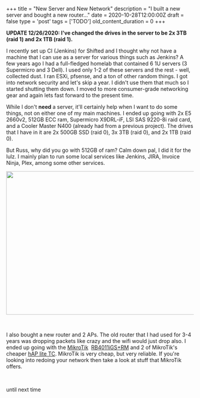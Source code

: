 
+++
title = "New Server and New Network"
description = "I built a new server and bought a new router..."
date = 2020-10-28T12:00:00Z
draft = false
type = 'post'
tags = ['TODO']
old_content_duration = 0
+++

<p><strong>UPDATE 12/26/2020: I've changed the drives in the server to be 2x 3TB (raid 1) and 2x 1TB (raid 1).</strong></p>
<p>I recently set up CI (Jenkins) for Shifted and I thought why not have a machine that I can use as a server for various things such as Jenkins? A few years ago I had a full-fledged homelab that contained 6 1U servers (3 Supermicro and 3 Dell). I used only 1-2 of these servers and the rest - well, collected dust. I ran ESXi, pfsense, and a ton of other random things. I got into network security and let's skip a year. I didn't use them that much so I started shutting them down. I moved to more consumer-grade networking gear and again lets fast forward to the present time.</p>
<p>While I don't <strong>need</strong> a server, it'll certainly help when I want to do some things, not on either one of my main machines. I ended up going with 2x E5 2660v2, 512GB ECC ram, Supermicro X9DRL-iF, LSI SAS 9220-8i raid card, and a Cooler Master N400 (already had from a previous project). The drives that I have in it are 2x 500GB SSD (raid 0), 3x 3TB (raid 0), and 2x 1TB (raid 0).</p>
<p>But Russ, why did you go with 512GB of ram? Calm down pal, I did it for the lulz. I mainly plan to run some local services like Jenkins, JIRA, Invoice Ninja, Plex, among some other services.</p>
<p><a href="https://files.trdwll.net/2020/10/22/20201022_004749.jpg" target="_blank" rel="noopener"><img style="height: 384px; width: 512px;" src="https://files.trdwll.net/2020/10/22/20201022_004749_thumb.jpg" /></a></p>
<p>&nbsp;</p>
<p>I also bought a new router and 2 APs. The old router that I had used for 3-4 years was dropping packets like crazy and the wifi would just drop also. I ended up going with the <a href="https://mikrotik.com/" target="_blank" rel="noopener">MikroTik</a>&nbsp; <a href="https://mikrotik.com/product/rb4011igs_rm" target="_blank" rel="noopener">RB4011iGS+RM</a> and 2 of MikroTik's cheaper <a href="https://mikrotik.com/product/RB941-2nD-TC" target="_blank" rel="noopener">hAP lite TC</a>. MikroTik is very cheap, but very reliable. If you're looking into redoing your network then take a look at stuff that MikroTik offers.</p>
<p>&nbsp;</p>
<p>until next time</p>
    